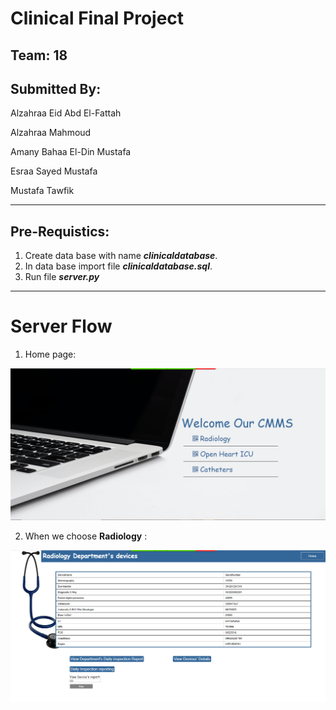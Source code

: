 # Clinical Final Project


## Team: 18

## Submitted By:  

Alzahraa Eid Abd El-Fattah

Alzahraa Mahmoud

Amany Bahaa El-Din Mustafa

Esraa Sayed Mustafa

Mustafa Tawfik

-------------




## Pre-Requistics:

1) Create data base with name ***clinicaldatabase***.
2) In data base import file ***clinicaldatabase.sql***.
3) Run file ***server.py***

---------------

# Server Flow

1) Home page:



![image](images/screen1.PNG)



2) When we choose **Radiology** :

![picture](images/screen2.PNG)
